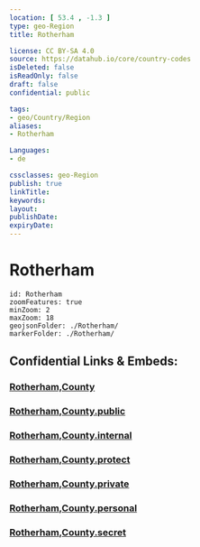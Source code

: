 ```yaml
---
location: [ 53.4 , -1.3 ] 
type: geo-Region
title: Rotherham

license: CC BY-SA 4.0
source: https://datahub.io/core/country-codes
isDeleted: false
isReadOnly: false
draft: false
confidential: public

tags:
- geo/Country/Region
aliases:
- Rotherham

Languages:
- de

cssclasses: geo-Region
publish: true
linkTitle: 
keywords: 
layout: 
publishDate: 
expiryDate: 
---
```


# Rotherham

```leaflet
id: Rotherham
zoomFeatures: true 
minZoom: 2 
maxZoom: 18
geojsonFolder: ./Rotherham/
markerFolder: ./Rotherham/
```


## Confidential Links & Embeds: 

### [Rotherham,County](/_Standards/Earth/Continent/Europe/Europe~North/UK/England/Regions~England/Yorkshire_and_the_Humber/Rotherham,County.md) 

### [Rotherham,County.public](/_public/Earth/Continent/Europe/Europe~North/UK/England/Regions~England/Yorkshire_and_the_Humber/Rotherham,County.public.md) 

### [Rotherham,County.internal](/_internal/Earth/Continent/Europe/Europe~North/UK/England/Regions~England/Yorkshire_and_the_Humber/Rotherham,County.internal.md) 

### [Rotherham,County.protect](/_protect/Earth/Continent/Europe/Europe~North/UK/England/Regions~England/Yorkshire_and_the_Humber/Rotherham,County.protect.md) 

### [Rotherham,County.private](/_private/Earth/Continent/Europe/Europe~North/UK/England/Regions~England/Yorkshire_and_the_Humber/Rotherham,County.private.md) 

### [Rotherham,County.personal](/_personal/Earth/Continent/Europe/Europe~North/UK/England/Regions~England/Yorkshire_and_the_Humber/Rotherham,County.personal.md) 

### [Rotherham,County.secret](/_secret/Earth/Continent/Europe/Europe~North/UK/England/Regions~England/Yorkshire_and_the_Humber/Rotherham,County.secret.md)

